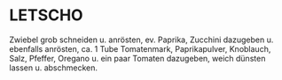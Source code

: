 # LETSCHO

Zwiebel grob schneiden u. anrösten, ev. Paprika, Zucchini dazugeben u.
ebenfalls anrösten, ca. 1 Tube Tomatenmark, Paprikapulver, Knoblauch,
Salz, Pfeffer, Oregano u. ein paar Tomaten dazugeben, weich dünsten
lassen u. abschmecken.


